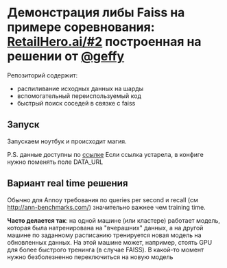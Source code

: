 #  Демонстрация либы Faiss на примере соревнования: [RetailHero.ai/#2](https://retailhero.ai/c/recommender_system/overview) построенная на решении от [@geffy](https://github.com/geffy)

Репозиторий содержит:
* распиливание исходных данных на шарды
* вспомогательный переиспользуемый код 
* быстрый поиск соседей в связке с faiss

## Запуск

Запускаем ноутбук и происходит магия.

P.S. данные доступны по [ссылке](https://storage.yandexcloud.net/datasouls-competitions/x5-retailhero/retailhero-uplift.zip)
Если ссылка устарела, в конфиге нужно поменять поле DATA_URL

## Вариант real time решения

Обычно для Annoy требования по queries per second и recall (см http://ann-benchmarks.com/) значительно важнее чем training time.

**Часто делается так**: на одной машине (или кластере) работает модель, которая была натренирована на "вчерашних" данных, а на другой машине по заданному расписанию тренируется новая модель на обновленных данных. На этой машине может, например, стоять GPU для более быстрого тренинга (в случае FAISS). В какой-то момент нужно безболезненно переключиться на новую модель

